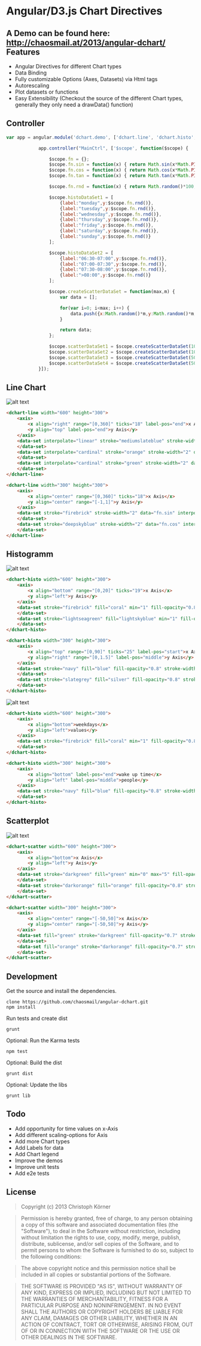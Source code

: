 Angular/D3.js Chart Directives
==============================

A Demo can be found here: http://chaosmail.at/2013/angular-dchart/
Features
--------
+ Angular Directives for different Chart types
+ Data Binding
+ Fully customizable Options (Axes, Datasets) via Html tags
+ Autorescaling
+ Plot datasets or functions
+ Easy Extensibility (Checkout the source of the different Chart types, generally they only need a drawData() function)

Controller
----------
```javascript
var app = angular.module('dchart.demo', ['dchart.line', 'dchart.histo', 'dchart.scatter']);

            app.controller("MainCtrl", ['$scope', function($scope) {

                $scope.fn = {};
                $scope.fn.sin = function(x) { return Math.sin(x*Math.PI/180); };
                $scope.fn.cos = function(x) { return Math.cos(x*Math.PI/180); };
                $scope.fn.tan = function(x) { return Math.tan(x*Math.PI/180); };

                $scope.fn.rnd = function(x) { return Math.random()*100; };

                $scope.histoDataSet1 = [
                    {label:"monday",y:$scope.fn.rnd()},
                    {label:"tuesday",y:$scope.fn.rnd()},
                    {label:"wednesday",y:$scope.fn.rnd()},
                    {label:"thursday",y:$scope.fn.rnd()},
                    {label:"friday",y:$scope.fn.rnd()},
                    {label:"saturday",y:$scope.fn.rnd()},
                    {label:"sunday",y:$scope.fn.rnd()}
                ];

                $scope.histoDataSet2 = [
                    {label:"06:30-07:00",y:$scope.fn.rnd()},
                    {label:"07:00-07:30",y:$scope.fn.rnd()},
                    {label:"07:30-08:00",y:$scope.fn.rnd()},
                    {label:">08:00",y:$scope.fn.rnd()}
                ];

                $scope.createScatterDataSet = function(max,m) {
                    var data = [];

                    for(var i=0; i<max; i++) {
                        data.push({x:Math.random()*m,y:Math.random()*m,w:Math.random()});
                    }

                    return data;
                };

                $scope.scatterDataSet1 = $scope.createScatterDataSet(100,100);
                $scope.scatterDataSet2 = $scope.createScatterDataSet(100,100);
                $scope.scatterDataSet3 = $scope.createScatterDataSet(50,50);
                $scope.scatterDataSet4 = $scope.createScatterDataSet(50,50);
            }]);
```

Line Chart
----------
![alt text](https://raw.github.com/chaosmail/angular-dchart/master/img/line.png "Line Chart Demo")
```html
<dchart-line width="600" height="300">
    <axis>
        <x align="right" range="[0,360]" ticks="18" label-pos="end">x Axis</x>
        <y align="top" label-pos="end">y Axis</y>
    </axis>
    <data-set interpolate="linear" stroke="mediumslateblue" stroke-width="2" data="fn.rnd">
    </data-set>
    <data-set interpolate="cardinal" stroke="orange" stroke-width="2" data="fn.rnd">
    </data-set>
    <data-set interpolate="cardinal" stroke="green" stroke-width="2" data="fn.rnd">
    </data-set>
</dchart-line>
```
```html
<dchart-line width="300" height="300">
    <axis>
        <x align="center" range="[0,360]" ticks="18">x Axis</x>
        <y align="center" range="[-1,1]">y Axis</y>
    </axis>
    <data-set stroke="firebrick" stroke-width="2" data="fn.sin" interpolate="cardinal">
    </data-set>
    <data-set stroke="deepskyblue" stroke-width="2" data="fn.cos" interpolate="cardinal">
    </data-set>
</dchart-line>
```
Histogramm
----------
![alt text](https://raw.github.com/chaosmail/angular-dchart/master/img/histo.png "Histogramm Demo")
```html
<dchart-histo width="600" height="300">
    <axis>
        <x align="bottom" range="[0,20]" ticks="19">x Axis</x>
        <y align="left">y Axis</y>
    </axis>
    <data-set stroke="firebrick" fill="coral" min="1" fill-opacity="0.8" stroke-width="0.8" data="fn.rnd">
    </data-set>
    <data-set stroke="lightseagreen" fill="lightskyblue" min="1" fill-opacity="0.8" stroke-width="0.8"  data="fn.rnd">
    </data-set>
</dchart-histo>
```
```html
<dchart-histo width="300" height="300">
    <axis>
        <x align="top" range="[0,90]" ticks="25" label-pos="start">x Axis</x>
        <y align="right" range="[0,1.5]" label-pos="middle">y Axis</y>
    </axis>
    <data-set stroke="navy" fill="blue" fill-opacity="0.8" stroke-width="0.5" data="fn.sin">
    </data-set>
    <data-set stroke="slategrey" fill="silver" fill-opacity="0.8" stroke-width="0.5"  data="fn.cos">
    </data-set>
</dchart-histo>
```
![alt text](https://raw.github.com/chaosmail/angular-dchart/master/img/histo2.png "Histogramm Demo")
```html
<dchart-histo width="600" height="300">
    <axis>
        <x align="bottom">weekdays</x>
        <y align="left">values</y>
    </axis>
    <data-set stroke="firebrick" fill="coral" min="1" fill-opacity="0.8" stroke-width="0.8" data="histoDataSet1">
    </data-set>
</dchart-histo>
```
```html
<dchart-histo width="300" height="300">
    <axis>
        <x align="bottom" label-pos="end">wake up time</x>
        <y align="left" label-pos="middle">people</y>
    </axis>
    <data-set stroke="navy" fill="blue" fill-opacity="0.8" stroke-width="0.5" data="histoDataSet2">
    </data-set>
</dchart-histo>
```
Scatterplot
-----------
![alt text](https://raw.github.com/chaosmail/angular-dchart/master/img/scatter.png "Scatterplot Demo")
```html
<dchart-scatter width="600" height="300">
    <axis>
        <x align="bottom">x Axis</x>
        <y align="left">y Axis</y>
    </axis>
    <data-set stroke="darkgreen" fill="green" min="0" max="5" fill-opacity="0.8" stroke-width="0.5" data="scatterDataSet1">
    </data-set>
    <data-set stroke="darkorange" fill="orange" fill-opacity="0.8" stroke-width="0.5"  data="scatterDataSet2">
    </data-set>
</dchart-scatter>
```
```html
<dchart-scatter width="300" height="300">
    <axis>
        <x align="center" range="[-50,50]">x Axis</x>
        <y align="center" range="[-50,50]">y Axis</y>
    </axis>
    <data-set fill="green" stroke="darkgreen" fill-opacity="0.7" stroke-width="0.5" data="scatterDataSet3">
    </data-set>
    <data-set fill="orange" stroke="darkorange" fill-opacity="0.7" stroke-width="0.5" data="scatterDataSet4">
    </data-set>
</dchart-scatter>
```
Development
-----------
Get the source and install the dependencies.
```
clone https://github.com/chaosmail/angular-dchart.git
npm install
```
Run tests and create dist
```
grunt
```
Optional: Run the Karma tests
```
npm test
```
Optional: Build the dist
```
grunt dist
```
Optional: Update the libs
```
grunt lib
```
Todo
----
+ Add opportunity for time values on x-Axis
+ Add different scaling-options for Axis
+ Add more Chart types
+ Add Labels for data
+ Add Chart legend
+ Improve the demos
+ Improve unit tests
+ Add e2e tests

License
-------
> Copyright (c) 2013 Christoph Körner

> Permission is hereby granted, free of charge, to any person obtaining a copy
of this software and associated documentation files (the "Software"), to deal
in the Software without restriction, including without limitation the rights
to use, copy, modify, merge, publish, distribute, sublicense, and/or sell
copies of the Software, and to permit persons to whom the Software is
furnished to do so, subject to the following conditions:

> The above copyright notice and this permission notice shall be included in
all copies or substantial portions of the Software.

> THE SOFTWARE IS PROVIDED "AS IS", WITHOUT WARRANTY OF ANY KIND, EXPRESS OR
IMPLIED, INCLUDING BUT NOT LIMITED TO THE WARRANTIES OF MERCHANTABILITY,
FITNESS FOR A PARTICULAR PURPOSE AND NONINFRINGEMENT. IN NO EVENT SHALL THE
AUTHORS OR COPYRIGHT HOLDERS BE LIABLE FOR ANY CLAIM, DAMAGES OR OTHER
LIABILITY, WHETHER IN AN ACTION OF CONTRACT, TORT OR OTHERWISE, ARISING FROM,
OUT OF OR IN CONNECTION WITH THE SOFTWARE OR THE USE OR OTHER DEALINGS IN
THE SOFTWARE.